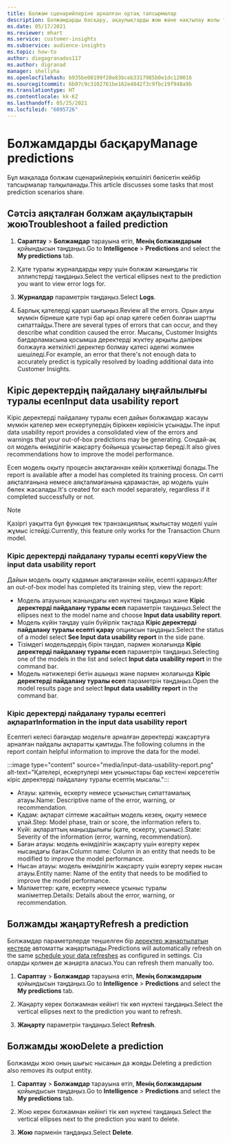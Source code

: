 ```yaml
---
title: Болжам сценарийлеріне арналған ортақ тапсырмалар
description: Болжамдарды басқару, ақаулықтарды жою және нақтылау жолы туралы ақпарат.
ms.date: 05/17/2021
ms.reviewer: mhart
ms.service: customer-insights
ms.subservice: audience-insights
ms.topic: how-to
author: diegogranados117
ms.author: digranad
manager: shellyha
ms.openlocfilehash: b935be08199f20e83bceb3317985b0e1dc120016
ms.sourcegitcommit: 6b07c9c3102761be162e4842f3c9fbc19f948a9b
ms.translationtype: HT
ms.contentlocale: kk-KZ
ms.lasthandoff: 05/25/2021
ms.locfileid: "6095726"
---
```

# <a name="manage-predictions"></a><span data-ttu-id="e9cca-103">Болжамдарды басқару</span><span class="sxs-lookup"><span data-stu-id="e9cca-103">Manage predictions</span></span>

<span data-ttu-id="e9cca-104">Бұл мақалада болжам сценарийлерінің көпшілігі бөлісетін кейбір тапсырмалар талқыланады.</span><span class="sxs-lookup"><span data-stu-id="e9cca-104">This article discusses some tasks that most prediction scenarios share.</span></span>

## <a name="troubleshoot-a-failed-prediction"></a><span data-ttu-id="e9cca-105">Сәтсіз аяқталған болжам ақаулықтарын жою</span><span class="sxs-lookup"><span data-stu-id="e9cca-105">Troubleshoot a failed prediction</span></span>

1. <span data-ttu-id="e9cca-106">**Сараптау** > **Болжамдар** тарауына өтіп, **Менің болжамдарым** қойындысын таңдаңыз.</span><span class="sxs-lookup"><span data-stu-id="e9cca-106">Go to **Intelligence** > **Predictions** and select the **My predictions** tab.</span></span>

1. <span data-ttu-id="e9cca-107">Қате туралы журналдарды көру үшін болжам жанындағы тік эллипстерді таңдаңыз.</span><span class="sxs-lookup"><span data-stu-id="e9cca-107">Select the vertical ellipses next to the prediction you want to view error logs for.</span></span>

1. <span data-ttu-id="e9cca-108">**Журналдар** параметрін таңдаңыз.</span><span class="sxs-lookup"><span data-stu-id="e9cca-108">Select **Logs**.</span></span>

1. <span data-ttu-id="e9cca-109">Барлық қателерді қарап шығыңыз.</span><span class="sxs-lookup"><span data-stu-id="e9cca-109">Review all the errors.</span></span> <span data-ttu-id="e9cca-110">Орын алуы мүмкін бірнеше қате түрі бар әрі олар қатеге себеп болған шартты сипаттайды.</span><span class="sxs-lookup"><span data-stu-id="e9cca-110">There are several types of errors that can occur, and they describe what condition caused the error.</span></span> <span data-ttu-id="e9cca-111">Мысалы, Customer Insights бағдарламасына қосымша деректерді жүктеу арқылы дәлірек болжауға жеткілікті деректер болмау қатесі әдепкі жолмен шешіледі.</span><span class="sxs-lookup"><span data-stu-id="e9cca-111">For example, an error that there's not enough data to accurately predict is typically resolved by loading additional data into Customer Insights.</span></span>

## <a name="input-data-usability-report"></a><span data-ttu-id="e9cca-112">Кіріс деректердің пайдалану ыңғайлылығы туралы есеп</span><span class="sxs-lookup"><span data-stu-id="e9cca-112">Input data usability report</span></span>

<span data-ttu-id="e9cca-113">Кіріс деректерді пайдалану туралы есеп дайын болжамдар жасауы мүмкін қателер мен ескертулердің біріккен көрінісін ұсынады.</span><span class="sxs-lookup"><span data-stu-id="e9cca-113">The input data usability report provides a consolidated view of the errors and warnings that your out-of-box predictions may be generating.</span></span> <span data-ttu-id="e9cca-114">Сондай-ақ ол модель өнімділігін жақсарту бойынша ұсыныстар береді.</span><span class="sxs-lookup"><span data-stu-id="e9cca-114">It also gives recommendations how to improve the model performance.</span></span>

<span data-ttu-id="e9cca-115">Есеп модель оқыту процесін аяқтағаннан кейін қолжетімді болады.</span><span class="sxs-lookup"><span data-stu-id="e9cca-115">The report is available after a model has completed its training process.</span></span> <span data-ttu-id="e9cca-116">Ол сәтті аяқталғанына немесе аяқталмағанына қарамастан, әр модель үшін бөлек жасалады.</span><span class="sxs-lookup"><span data-stu-id="e9cca-116">It's created for each model separately, regardless if it completed successfully or not.</span></span>

> [!NOTE]
> <span data-ttu-id="e9cca-117">Қазіргі уақытта бұл функция тек транзакциялық жылыстау моделі үшін жұмыс істейді.</span><span class="sxs-lookup"><span data-stu-id="e9cca-117">Currently, this feature only works for the Transaction Churn model.</span></span>

### <a name="view-the-input-data-usability-report"></a><span data-ttu-id="e9cca-118">Кіріс деректерді пайдалану туралы есепті көру</span><span class="sxs-lookup"><span data-stu-id="e9cca-118">View the input data usability report</span></span>

<span data-ttu-id="e9cca-119">Дайын модель оқыту қадамын аяқтағаннан кейін, есепті қараңыз:</span><span class="sxs-lookup"><span data-stu-id="e9cca-119">After an out-of-box model has completed its training step, view the report:</span></span>
- <span data-ttu-id="e9cca-120">Модель атауының жанындағы көп нүктені таңдаңыз және **Кіріс деректерді пайдалану туралы есеп** параметрін таңдаңыз.</span><span class="sxs-lookup"><span data-stu-id="e9cca-120">Select the ellipses next to the model name and choose **Input data usability report**.</span></span>
- <span data-ttu-id="e9cca-121">Модель күйін таңдау үшін бүйірлік тақтада **Кіріс деректерді пайдалану туралы есепті қарау** опциясын таңдаңыз.</span><span class="sxs-lookup"><span data-stu-id="e9cca-121">Select the status of a model select **See Input data usability report** in the side pane.</span></span>
- <span data-ttu-id="e9cca-122">Тізімдегі модельдердің бірін таңдап, пәрмен жолағында **Кіріс деректерді пайдалану туралы есеп** параметрін таңдаңыз.</span><span class="sxs-lookup"><span data-stu-id="e9cca-122">Selecting one of the models in the list and select **Input data usability report** in the command bar.</span></span>
- <span data-ttu-id="e9cca-123">Модель нәтижелері бетін ашыңыз және пәрмен жолағында **Кіріс деректерді пайдалану туралы есеп** параметрін таңдаңыз.</span><span class="sxs-lookup"><span data-stu-id="e9cca-123">Open the model results page and select **Input data usability report** in the command bar.</span></span>

### <a name="information-in-the-input-data-usability-report"></a><span data-ttu-id="e9cca-124">Кіріс деректерді пайдалану туралы есептегі ақпарат</span><span class="sxs-lookup"><span data-stu-id="e9cca-124">Information in the input data usability report</span></span>

<span data-ttu-id="e9cca-125">Есептегі келесі бағандар модельге арналған деректерді жақсартуға арналған пайдалы ақпаратты қамтиды.</span><span class="sxs-lookup"><span data-stu-id="e9cca-125">The following columns in the report contain helpful information to improve the data for the model.</span></span>

:::image type="content" source="media/input-data-usability-report.png" alt-text="Қателері, ескертулері мен ұсыныстары бар кестені көрсететін кіріс деректерді пайдалану туралы есептің мысалы.":::

- <span data-ttu-id="e9cca-127">Атауы: қатенің, ескерту немесе ұсыныстың сипаттамалық атауы.</span><span class="sxs-lookup"><span data-stu-id="e9cca-127">Name: Descriptive name of the error, warning, or recommendation.</span></span>
- <span data-ttu-id="e9cca-128">Қадам: ақпарат сілтеме жасайтын модель кезең, оқыту немесе ұпай.</span><span class="sxs-lookup"><span data-stu-id="e9cca-128">Step: Model phase, train or score, the information refers to.</span></span>
- <span data-ttu-id="e9cca-129">Күйі: ақпараттың маңыздылығы (қате, ескерту, ұсыныс).</span><span class="sxs-lookup"><span data-stu-id="e9cca-129">State: Severity of the information (error, warning, recommendation).</span></span>
- <span data-ttu-id="e9cca-130">Баған атауы: модель өнімділігін жақсарту үшін өзгерту керек нысандағы баған.</span><span class="sxs-lookup"><span data-stu-id="e9cca-130">Column name: Column in an entity that needs to be modified to improve the model performance.</span></span>
- <span data-ttu-id="e9cca-131">Нысан атауы: модель өнімділігін жақсарту үшін өзгерту керек нысан атауы.</span><span class="sxs-lookup"><span data-stu-id="e9cca-131">Entity name: Name of the entity that needs to be modified to improve the model performance.</span></span>
- <span data-ttu-id="e9cca-132">Мәліметтер: қате, ескерту немесе ұсыныс туралы мәліметтер.</span><span class="sxs-lookup"><span data-stu-id="e9cca-132">Details: Details about the error, warning, or recommendation.</span></span>

## <a name="refresh-a-prediction"></a><span data-ttu-id="e9cca-133">Болжамды жаңарту</span><span class="sxs-lookup"><span data-stu-id="e9cca-133">Refresh a prediction</span></span>

<span data-ttu-id="e9cca-134">Болжамдар параметрлерде теңшелген бір [деректер жаңартылатын кестеде](system.md#schedule-tab) автоматты жаңартылады.</span><span class="sxs-lookup"><span data-stu-id="e9cca-134">Predictions will automatically refresh on the same [schedule your data refreshes](system.md#schedule-tab) as configured in settings.</span></span> <span data-ttu-id="e9cca-135">Сіз оларды қолмен де жаңарта аласыз.</span><span class="sxs-lookup"><span data-stu-id="e9cca-135">You can refresh them manually too.</span></span>

1. <span data-ttu-id="e9cca-136">**Сараптау** > **Болжамдар** тарауына өтіп, **Менің болжамдарым** қойындысын таңдаңыз.</span><span class="sxs-lookup"><span data-stu-id="e9cca-136">Go to **Intelligence** > **Predictions** and select the **My predictions** tab.</span></span>

1. <span data-ttu-id="e9cca-137">Жаңарту керек болжамнан кейінгі тік көп нүктені таңдаңыз.</span><span class="sxs-lookup"><span data-stu-id="e9cca-137">Select the vertical ellipses next to the prediction you want to refresh.</span></span>

1. <span data-ttu-id="e9cca-138">**Жаңарту** параметрін таңдаңыз.</span><span class="sxs-lookup"><span data-stu-id="e9cca-138">Select **Refresh**.</span></span>

## <a name="delete-a-prediction"></a><span data-ttu-id="e9cca-139">Болжамды жою</span><span class="sxs-lookup"><span data-stu-id="e9cca-139">Delete a prediction</span></span>

<span data-ttu-id="e9cca-140">Болжамды жою оның шығыс нысанын да жояды.</span><span class="sxs-lookup"><span data-stu-id="e9cca-140">Deleting a prediction also removes its output entity.</span></span>

1. <span data-ttu-id="e9cca-141">**Сараптау** > **Болжамдар** тарауына өтіп, **Менің болжамдарым** қойындысын таңдаңыз.</span><span class="sxs-lookup"><span data-stu-id="e9cca-141">Go to **Intelligence** > **Predictions** and select the **My predictions** tab.</span></span>

1. <span data-ttu-id="e9cca-142">Жою керек болжамнан кейінгі тік көп нүктені таңдаңыз.</span><span class="sxs-lookup"><span data-stu-id="e9cca-142">Select the vertical ellipses next to the prediction you want to delete.</span></span>

1. <span data-ttu-id="e9cca-143">**Жою** пәрменін таңдаңыз.</span><span class="sxs-lookup"><span data-stu-id="e9cca-143">Select **Delete**.</span></span>
